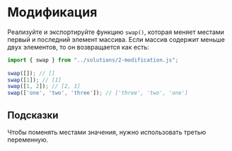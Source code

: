 # Модификация

Реализуйте и экспортируйте функцию `swap()`, которая меняет местами первый и последний элемент массива. Если массив содержит меньше двух элементов, то он возвращается как есть:

```js
import { swap } from "../solutions/2-modification.js";
 
swap([]); // []
swap([1]); // [1]
swap([1, 2]); // [2, 1]
swap(['one', 'two', 'three']); // ['three', 'two', 'one']
```

## Подсказки

Чтобы поменять местами значения, нужно использовать третью переменную.